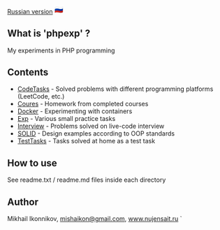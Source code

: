 [Russian version](README.md) 
<img src="ru.png" alt="rus" width="20"/>

## What is 'phpexp' ?
My experiments in PHP programming

## Contents
- [CodeTasks](CodeTasks/readme.md) - Solved problems with different programming platforms (LeetCode, etc.)
- [Coures](Coures/readme.md) - Homework from completed courses
- [Docker](Docker/readme.md) - Experimenting with containers
- [Exp](Exp/readme.md) - Various small practice tasks
- [Interview](Interview/readme.md) - Problems solved on live-code interview
- [SOLID](SOLID/readme.md) - Design examples according to OOP standards
- [TestTasks](TestTasks/readme.md) - Tasks solved at home as a test task

## How to use
See readme.txt / readme.md files inside each directory

## Author
Mikhail Ikonnikov, mishaikon@gmail.com, www.nujensait.ru
`